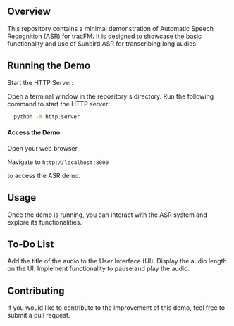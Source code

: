## Overview

This repository contains a minimal demonstration of Automatic Speech Recognition (ASR) for tracFM. It is designed to showcase the basic functionality and use of Sunbird ASR for transcribing long audios


## Running the Demo
Start the HTTP Server:

Open a terminal window in the repository's directory.
Run the following command to start the HTTP server:
```bash
  python -m http.server
```
#### Access the Demo:

Open your web browser.

Navigate to 
```http://localhost:8000``` 

to access the ASR demo.

## Usage
Once the demo is running, you can interact with the ASR system and explore its functionalities.

## To-Do List
 Add the title of the audio to the User Interface (UI).
 Display the audio length on the UI.
 Implement functionality to pause and play the audio.

## Contributing
If you would like to contribute to the improvement of this demo, feel free to submit a pull request.